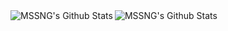 <img align="left" alt="MSSNG's Github Stats" src="https://github-readme-stats.vercel.app/api?username=Missing-Tech&count_private=true&show_icons=true"/>
<img align="left" alt="MSSNG's Github Stats" src="https://github-readme-stats.vercel.app/api/top-langs/?username=Missing-Tech"/>
